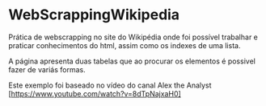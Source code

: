 ﻿# WebScrappingWikipedia

Prática de webscrapping no site do Wikipédia onde foi possível trabalhar e praticar conhecimentos do html, assim como os indexes de uma lista.

A página apresenta duas tabelas que ao procurar os elementos é possivel fazer de variás formas.

Este exemplo foi baseado no vídeo do canal Alex the Analyst [https://www.youtube.com/watch?v=8dTpNajxaH0]
